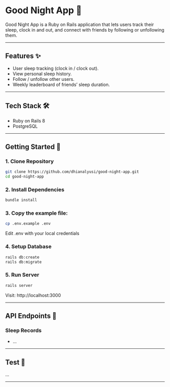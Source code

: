 # Good Night App 🌙

Good Night App is a Ruby on Rails application that lets users track their sleep, clock in and out, and connect with friends by following or unfollowing them.

---

## Features ✨
- User sleep tracking (clock in / clock out).
- View personal sleep history.
- Follow / unfollow other users.
- Weekly leaderboard of friends’ sleep duration.

---

## Tech Stack 🛠
- Ruby on Rails 8
- PostgreSQL

---

## Getting Started 🚀

### 1. Clone Repository
```bash
git clone https://github.com/dhianalyusi/good-night-app.git
cd good-night-app
```

### 2. Install Dependencies
```bash
bundle install
```

### 3. Copy the example file:
```bash
cp .env.example .env
```
Edit .env with your local credentials

### 4. Setup Database
```bash
rails db:create
rails db:migrate
```

### 5. Run Server
```bash
rails server
```
Visit: http://localhost:3000

---

## API Endpoints 📡

### Sleep Records
- ...

---

## Test 🧪

...

---